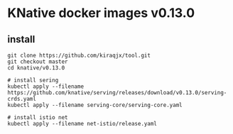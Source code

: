 # KNative docker images v0.13.0

## install
```shell script
git clone https://github.com/kiraqjx/tool.git
git checkout master
cd knative/v0.13.0

# install sering
kubectl apply --filename https://github.com/knative/serving/releases/download/v0.13.0/serving-crds.yaml
kubectl apply --filename serving-core/serving-core.yaml

# install istio net
kubectl apply --filename net-istio/release.yaml
```
